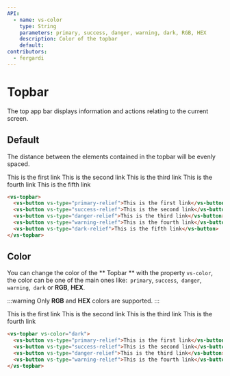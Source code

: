 ```yaml
---
API:
  - name: vs-color
    type: String
    parameters: primary, success, danger, warning, dark, RGB, HEX
    description: Color of the topbar
    default:
contributors:
  - fergardi
---
```


# Topbar

<box header>

  The top app bar displays information and actions relating to the current screen.

</box>


<box>

## Default

The distance between the elements contained in the topbar will be evenly spaced.

<vuecode md>
<div slot="demo">
  <vs-topbar>
    <vs-button vs-type="primary-relief">This is the first link</vs-button>
    <vs-button vs-type="success-relief">This is the second link</vs-button>
    <vs-button vs-type="danger-relief">This is the third link</vs-button>
    <vs-button vs-type="warning-relief">This is the fourth link</vs-button>
    <vs-button vs-type="dark-relief">This is the fifth link</vs-button>
  </vs-topbar>
</div>
<div slot="code">

```html
<vs-topbar>
  <vs-button vs-type="primary-relief">This is the first link</vs-button>
  <vs-button vs-type="success-relief">This is the second link</vs-button>
  <vs-button vs-type="danger-relief">This is the third link</vs-button>
  <vs-button vs-type="warning-relief">This is the fourth link</vs-button>
  <vs-button vs-type="dark-relief">This is the fifth link</vs-button>
</vs-topbar>
```

</div>
</vuecode>
</box>

<box>

## Color

You can change the color of the ** Topbar ** with the property `vs-color`, the color can be one of the main ones like:` primary`, `success`,` danger`, `warning`,` dark` or **RGB**, **HEX**.

:::warning
  Only **RGB** and **HEX** colors are supported.
:::

<vuecode md>
<div slot="demo">
  <vs-topbar vs-color="dark">
    <vs-button vs-type="primary-relief">This is the first link</vs-button>
    <vs-button vs-type="success-relief">This is the second link</vs-button>
    <vs-button vs-type="danger-relief">This is the third link</vs-button>
    <vs-button vs-type="warning-relief">This is the fourth link</vs-button>
  </vs-topbar>
</div>
<div slot="code">

```html
<vs-topbar vs-color="dark">
  <vs-button vs-type="primary-relief">This is the first link</vs-button>
  <vs-button vs-type="success-relief">This is the second link</vs-button>
  <vs-button vs-type="danger-relief">This is the third link</vs-button>
  <vs-button vs-type="warning-relief">This is the fourth link</vs-button>
</vs-topbar>
```

</div>
</vuecode>
</box>
